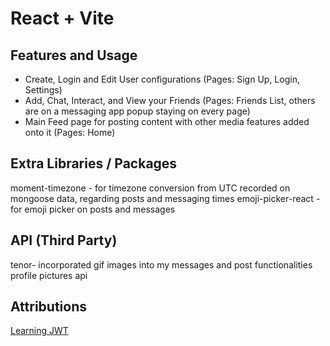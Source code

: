 # React + Vite

## Features and Usage

* Create, Login and Edit User configurations (Pages: Sign Up, Login, Settings)
* Add, Chat, Interact, and View your Friends (Pages: Friends List, others are on a messaging app popup staying on every page)
* Main Feed page for posting content with other media features added onto it (Pages: Home)

## Extra Libraries / Packages
moment-timezone - for timezone conversion from UTC recorded on mongoose data, regarding posts and messaging times
emoji-picker-react - for emoji picker on posts and messages


## API (Third Party)
tenor- incorporated gif images into my messages and post functionalities
profile pictures api

## Attributions

[Learning JWT](https://www.youtube.com/watch?v=R4AhvYORZRY)
